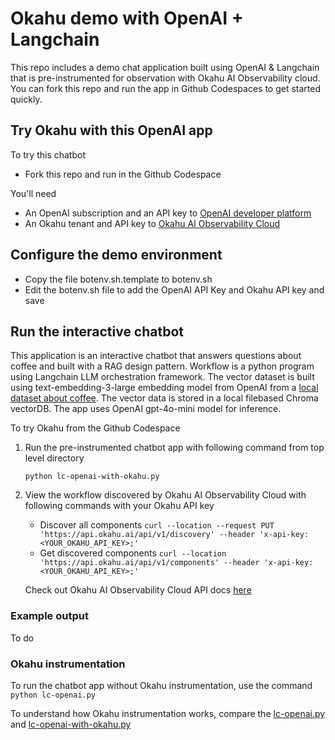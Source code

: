 # Okahu demo with OpenAI + Langchain
This repo includes a demo chat application built using OpenAI & Langchain that is pre-instrumented for observation with Okahu AI Observability cloud. 
You can fork this repo and run the app in Github Codespaces to get started quickly. 


## Try Okahu with this OpenAI app

To try this chatbot 
- Fork this repo and run in the Github Codespace 

You'll need 
- An OpenAI subscription and an API key to [OpenAI developer platform](https://platform.openai.com/overview)
- An Okahu tenant and API key to [Okahu AI Observability Cloud](https://www.okahu.ai)  

## Configure the demo environment
- Copy the file botenv.sh.template to botenv.sh
- Edit the botenv.sh file to add the OpenAI API Key and Okahu API key and save

## Run the interactive chatbot 
This application is an interactive chatbot that answers questions about coffee and built with a RAG design pattern.
Workflow is a python program using Langchain LLM orchestration framework. 
The vector dataset is built using text-embedding-3-large embedding model from OpenAI from a [local dataset about coffee](data/coffee.txt). The vector data is stored in a local filebased Chroma vectorDB. 
The app uses OpenAI gpt-4o-mini model for inference.

To try Okahu from the Github Codespace 

1. Run the pre-instrumented chatbot app with following command from top level directory

   ```python lc-openai-with-okahu.py```
   
2. View the workflow discovered by Okahu AI Observability Cloud with following commands with your Okahu API key
    - Discover all components
      ```curl --location --request PUT 'https://api.okahu.ai/api/v1/discovery' --header 'x-api-key: <YOUR_OKAHU_API_KEY>;' ```
    - Get discovered components
      ```curl --location 'https://api.okahu.ai/api/v1/components' --header 'x-api-key: <YOUR_OKAHU_API_KEY>;' ```

    Check out Okahu AI Observability Cloud API docs [here](https://apidocs.okahu.ai)

### Example output 

To do 

### Okahu instrumentation

To run the chatbot app without Okahu instrumentation, use the command ```python lc-openai.py```

To understand how Okahu instrumentation works, compare the [lc-openai.py](lc-openai.py) and [lc-openai-with-okahu.py](lc-openai-with-okahu.py)
